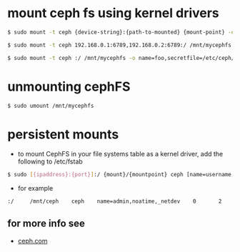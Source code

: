 # mount ceph fs using kernel drivers
```bash
$ sudo mount -t ceph {device-string}:{path-to-mounted} {mount-point} -o {key-value-args} {other-args}
```
```bash
$ sudo mount -t ceph 192.168.0.1:6789,192.168.0.2:6789:/ /mnt/mycephfs -o name=foo,secret=AQATSKdNGBnwLhAAnNDKnH65FmVKpXZJVasUeQ==
```
```bash
$ sudo mount -t ceph :/ /mnt/mycephfs -o name=foo,secretfile=/etc/ceph/foo.secret
```
# unmounting cephFS
```bash
$ sudo umount /mnt/mycephfs
```
# persistent mounts
- to mount CephFS in your file systems table as a kernel driver, add the following to /etc/fstab
```bash
$ sudo [{ipaddress}:{port}]:/ {mount}/{mountpoint} ceph [name=username,secret=secretkey|secretfile=/path/to/secretfile],[{mount.options}]
```
- for example
```bash
:/     /mnt/ceph    ceph    name=admin,noatime,_netdev    0       2
```
## for more info see 
- [ceph.com](https://docs.ceph.com/en/octopus/cephfs/mount-using-kernel-driver/)